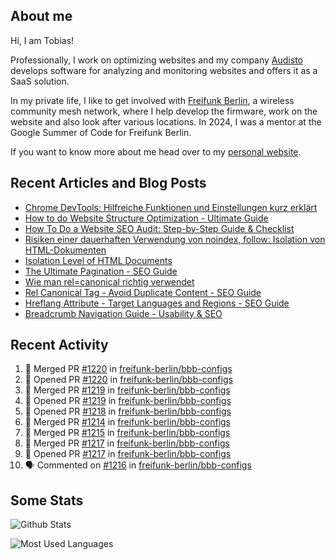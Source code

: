 ## About me

Hi, I am Tobias!

Professionally, I work on optimizing websites and my company [Audisto](https://audisto.com/) develops software for analyzing and monitoring websites and offers it as a SaaS solution.

In my private life, I like to get involved with [Freifunk Berlin](https://berlin.freifunk.net/en/), a wireless community mesh network, where I help develop the firmware, work on the website and also look after various locations. In 2024, I was a mentor at the Google Summer of Code for Freifunk Berlin.

If you want to know more about me head over to my [personal website](https://www.tobias-schwarz.com/en/).

## Recent Articles and Blog Posts

* [Chrome DevTools: Hilfreiche Funktionen und Einstellungen kurz erklärt](https://www.afs-akademie.org/magazin/chrome-devtools/)
* [How to do Website Structure Optimization - Ultimate Guide](https://audisto.com/guides/structure-optimization/)
* [How To Do a Website SEO Audit: Step-by-Step Guide & Checklist](https://audisto.com/guides/website-audit/)
* [Risiken einer dauerhaften Verwendung von noindex, follow: Isolation von HTML-Dokumenten](https://www.websiteboosting.com/magazin/55/risiken-einer-dauerhaften-verwendung-von-noindex-follow-isolation-von-html-dokumenten.html)
* [Isolation Level of HTML Documents](https://audisto.com/help/crawler/features/isolation/)
* [The Ultimate Pagination - SEO Guide](https://audisto.com/guides/pagination/)
* [Wie man rel=canonical richtig verwendet](https://www.websiteboosting.com/magazin/35/wie-man-relcanonical-richtig-einsetzt.html)
* [Rel Canonical Tag - Avoid Duplicate Content - SEO Guide](https://audisto.com/guides/canonical/)
* [Hreflang Attribute - Target Languages and Regions - SEO Guide](https://audisto.com/guides/hreflang/)
* [Breadcrumb Navigation Guide - Usability & SEO](https://audisto.com/guides/breadcrumb/)

## Recent Activity

<!--START_SECTION:activity-->
1. 🎉 Merged PR [#1220](https://github.com/freifunk-berlin/bbb-configs/pull/1220) in [freifunk-berlin/bbb-configs](https://github.com/freifunk-berlin/bbb-configs)
2. 💪 Opened PR [#1220](https://github.com/freifunk-berlin/bbb-configs/pull/1220) in [freifunk-berlin/bbb-configs](https://github.com/freifunk-berlin/bbb-configs)
3. 🎉 Merged PR [#1219](https://github.com/freifunk-berlin/bbb-configs/pull/1219) in [freifunk-berlin/bbb-configs](https://github.com/freifunk-berlin/bbb-configs)
4. 💪 Opened PR [#1219](https://github.com/freifunk-berlin/bbb-configs/pull/1219) in [freifunk-berlin/bbb-configs](https://github.com/freifunk-berlin/bbb-configs)
5. 💪 Opened PR [#1218](https://github.com/freifunk-berlin/bbb-configs/pull/1218) in [freifunk-berlin/bbb-configs](https://github.com/freifunk-berlin/bbb-configs)
6. 🎉 Merged PR [#1214](https://github.com/freifunk-berlin/bbb-configs/pull/1214) in [freifunk-berlin/bbb-configs](https://github.com/freifunk-berlin/bbb-configs)
7. 🎉 Merged PR [#1215](https://github.com/freifunk-berlin/bbb-configs/pull/1215) in [freifunk-berlin/bbb-configs](https://github.com/freifunk-berlin/bbb-configs)
8. 🎉 Merged PR [#1217](https://github.com/freifunk-berlin/bbb-configs/pull/1217) in [freifunk-berlin/bbb-configs](https://github.com/freifunk-berlin/bbb-configs)
9. 💪 Opened PR [#1217](https://github.com/freifunk-berlin/bbb-configs/pull/1217) in [freifunk-berlin/bbb-configs](https://github.com/freifunk-berlin/bbb-configs)
10. 🗣 Commented on [#1216](https://github.com/freifunk-berlin/bbb-configs/issues/1216#issuecomment-2808886408) in [freifunk-berlin/bbb-configs](https://github.com/freifunk-berlin/bbb-configs)
<!--END_SECTION:activity-->

## Some Stats

![Github Stats](https://github-readme-stats.vercel.app/api?username=noki&rank_icon=github&theme=transparent&card_width=450)

![Most Used Languages](https://github-readme-stats.vercel.app/api/top-langs?username=noki&layout=compact&langs_count=8&theme=transparent&card_width=450)
